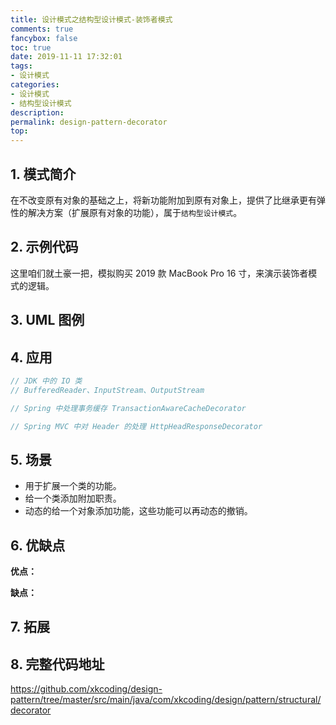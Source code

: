 ```yaml
---
title: 设计模式之结构型设计模式-装饰者模式
comments: true
fancybox: false
toc: true
date: 2019-11-11 17:32:01
tags:
- 设计模式
categories:
- 设计模式
- 结构型设计模式
description:
permalink: design-pattern-decorator
top:
---
```

## 1. 模式简介

在不改变原有对象的基础之上，将新功能附加到原有对象上，提供了比继承更有弹性的解决方案（扩展原有对象的功能），属于`结构型设计模式`。


<!--more-->

## 2. 示例代码

这里咱们就土豪一把，模拟购买 2019 款 MacBook Pro 16 寸，来演示装饰者模式的逻辑。

## 3. UML 图例


## 4. 应用

```java
// JDK 中的 IO 类
// BufferedReader、InputStream、OutputStream

// Spring 中处理事务缓存 TransactionAwareCacheDecorator

// Spring MVC 中对 Header 的处理 HttpHeadResponseDecorator
```

## 5. 场景

- 用于扩展一个类的功能。
- 给一个类添加附加职责。
- 动态的给一个对象添加功能，这些功能可以再动态的撤销。

## 6. 优缺点

**优点：** 

**缺点：** 

## 7. 拓展


## 8. 完整代码地址

https://github.com/xkcoding/design-pattern/tree/master/src/main/java/com/xkcoding/design/pattern/structural/decorator